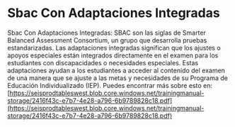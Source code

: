 # Sbac Con Adaptaciones Integradas
Sbac Con Adaptaciones Integradas: SBAC son las siglas de Smarter Balanced Assessment Consortium, un grupo que desarrolla pruebas estandarizadas. Las adaptaciones integradas significan que los ajustes o apoyos especiales están integrados directamente en el examen para los estudiantes con discapacidades o necesidades especiales. Estas adaptaciones ayudan a los estudiantes a acceder al contenido del examen de una manera que se ajuste a las metas y necesidades de su Programa de Educación Individualizado (IEP).
Puedes encontrar más sobre esto en: [https://seisprodtableswest.blob.core.windows.net/trainingmanual-storage/2416f43c-e7b7-4e28-a796-6b9789828c18.pdf](https://seisprodtableswest.blob.core.windows.net/trainingmanual-storage/2416f43c-e7b7-4e28-a796-6b9789828c18.pdf)